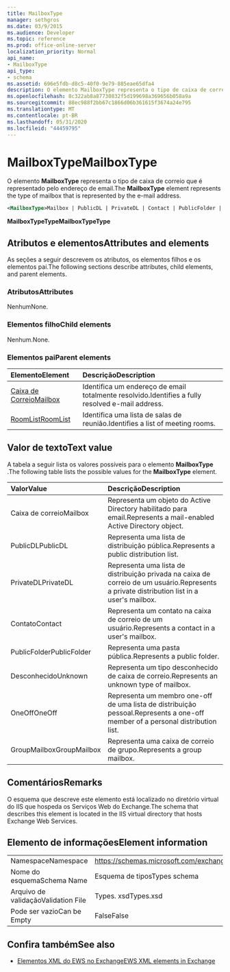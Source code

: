```yaml
---
title: MailboxType
manager: sethgros
ms.date: 03/9/2015
ms.audience: Developer
ms.topic: reference
ms.prod: office-online-server
localization_priority: Normal
api_name:
- MailboxType
api_type:
- schema
ms.assetid: 696e5fdb-d8c5-40f0-9e79-885eae65dfa4
description: O elemento MailboxType representa o tipo de caixa de correio que é representado pelo endereço de email.
ms.openlocfilehash: 8c322ab8a87730832f5d199698a369656b058a9a
ms.sourcegitcommit: 88ec988f2bb67c1866d06b361615f3674a24e795
ms.translationtype: MT
ms.contentlocale: pt-BR
ms.lasthandoff: 05/31/2020
ms.locfileid: "44459795"
---
```

# <a name="mailboxtype"></a><span data-ttu-id="8a862-103">MailboxType</span><span class="sxs-lookup"><span data-stu-id="8a862-103">MailboxType</span></span>

<span data-ttu-id="8a862-104">O elemento **MailboxType** representa o tipo de caixa de correio que é representado pelo endereço de email.</span><span class="sxs-lookup"><span data-stu-id="8a862-104">The **MailboxType** element represents the type of mailbox that is represented by the e-mail address.</span></span> 
  
```XML
<MailboxType>Mailbox | PublicDL | PrivateDL | Contact | PublicFolder | Unknown | OneOff | GroupMailbox</MailboxType>
```

<span data-ttu-id="8a862-105">**MailboxTypeType**</span><span class="sxs-lookup"><span data-stu-id="8a862-105">**MailboxTypeType**</span></span>

## <a name="attributes-and-elements"></a><span data-ttu-id="8a862-106">Atributos e elementos</span><span class="sxs-lookup"><span data-stu-id="8a862-106">Attributes and elements</span></span>

<span data-ttu-id="8a862-107">As seções a seguir descrevem os atributos, os elementos filhos e os elementos pai.</span><span class="sxs-lookup"><span data-stu-id="8a862-107">The following sections describe attributes, child elements, and parent elements.</span></span>
  
### <a name="attributes"></a><span data-ttu-id="8a862-108">Atributos</span><span class="sxs-lookup"><span data-stu-id="8a862-108">Attributes</span></span>

<span data-ttu-id="8a862-109">Nenhum</span><span class="sxs-lookup"><span data-stu-id="8a862-109">None.</span></span>
  
### <a name="child-elements"></a><span data-ttu-id="8a862-110">Elementos filho</span><span class="sxs-lookup"><span data-stu-id="8a862-110">Child elements</span></span>

<span data-ttu-id="8a862-111">Nenhum.</span><span class="sxs-lookup"><span data-stu-id="8a862-111">None.</span></span>
  
### <a name="parent-elements"></a><span data-ttu-id="8a862-112">Elementos pai</span><span class="sxs-lookup"><span data-stu-id="8a862-112">Parent elements</span></span>

|<span data-ttu-id="8a862-113">**Elemento**</span><span class="sxs-lookup"><span data-stu-id="8a862-113">**Element**</span></span>|<span data-ttu-id="8a862-114">**Descrição**</span><span class="sxs-lookup"><span data-stu-id="8a862-114">**Description**</span></span>|
|:-----|:-----|
|[<span data-ttu-id="8a862-115">Caixa de Correio</span><span class="sxs-lookup"><span data-stu-id="8a862-115">Mailbox</span></span>](mailbox.md) <br/> |<span data-ttu-id="8a862-116">Identifica um endereço de email totalmente resolvido.</span><span class="sxs-lookup"><span data-stu-id="8a862-116">Identifies a fully resolved e-mail address.</span></span>  <br/> |
|[<span data-ttu-id="8a862-117">RoomList</span><span class="sxs-lookup"><span data-stu-id="8a862-117">RoomList</span></span>](roomlist.md) <br/> |<span data-ttu-id="8a862-118">Identifica uma lista de salas de reunião.</span><span class="sxs-lookup"><span data-stu-id="8a862-118">Identifies a list of meeting rooms.</span></span>  <br/> |
   
## <a name="text-value"></a><span data-ttu-id="8a862-119">Valor de texto</span><span class="sxs-lookup"><span data-stu-id="8a862-119">Text value</span></span>

<span data-ttu-id="8a862-120">A tabela a seguir lista os valores possíveis para o elemento **MailboxType** .</span><span class="sxs-lookup"><span data-stu-id="8a862-120">The following table lists the possible values for the **MailboxType** element.</span></span> 
  
|<span data-ttu-id="8a862-121">**Valor**</span><span class="sxs-lookup"><span data-stu-id="8a862-121">**Value**</span></span>|<span data-ttu-id="8a862-122">**Descrição**</span><span class="sxs-lookup"><span data-stu-id="8a862-122">**Description**</span></span>|
|:-----|:-----|
|<span data-ttu-id="8a862-123">Caixa de correio</span><span class="sxs-lookup"><span data-stu-id="8a862-123">Mailbox</span></span>  <br/> |<span data-ttu-id="8a862-124">Representa um objeto do Active Directory habilitado para email.</span><span class="sxs-lookup"><span data-stu-id="8a862-124">Represents a mail-enabled Active Directory object.</span></span>  <br/> |
|<span data-ttu-id="8a862-125">PublicDL</span><span class="sxs-lookup"><span data-stu-id="8a862-125">PublicDL</span></span>  <br/> |<span data-ttu-id="8a862-126">Representa uma lista de distribuição pública.</span><span class="sxs-lookup"><span data-stu-id="8a862-126">Represents a public distribution list.</span></span>  <br/> |
|<span data-ttu-id="8a862-127">PrivateDL</span><span class="sxs-lookup"><span data-stu-id="8a862-127">PrivateDL</span></span>  <br/> |<span data-ttu-id="8a862-128">Representa uma lista de distribuição privada na caixa de correio de um usuário.</span><span class="sxs-lookup"><span data-stu-id="8a862-128">Represents a private distribution list in a user's mailbox.</span></span>  <br/> |
|<span data-ttu-id="8a862-129">Contato</span><span class="sxs-lookup"><span data-stu-id="8a862-129">Contact</span></span>  <br/> |<span data-ttu-id="8a862-130">Representa um contato na caixa de correio de um usuário.</span><span class="sxs-lookup"><span data-stu-id="8a862-130">Represents a contact in a user's mailbox.</span></span>  <br/> |
|<span data-ttu-id="8a862-131">PublicFolder</span><span class="sxs-lookup"><span data-stu-id="8a862-131">PublicFolder</span></span>  <br/> |<span data-ttu-id="8a862-132">Representa uma pasta pública.</span><span class="sxs-lookup"><span data-stu-id="8a862-132">Represents a public folder.</span></span>  <br/> |
|<span data-ttu-id="8a862-133">Desconhecido</span><span class="sxs-lookup"><span data-stu-id="8a862-133">Unknown</span></span>  <br/> |<span data-ttu-id="8a862-134">Representa um tipo desconhecido de caixa de correio.</span><span class="sxs-lookup"><span data-stu-id="8a862-134">Represents an unknown type of mailbox.</span></span>  <br/> |
|<span data-ttu-id="8a862-135">OneOff</span><span class="sxs-lookup"><span data-stu-id="8a862-135">OneOff</span></span>  <br/> |<span data-ttu-id="8a862-136">Representa um membro one-off de uma lista de distribuição pessoal.</span><span class="sxs-lookup"><span data-stu-id="8a862-136">Represents a one-off member of a personal distribution list.</span></span>  <br/> |
|<span data-ttu-id="8a862-137">GroupMailbox</span><span class="sxs-lookup"><span data-stu-id="8a862-137">GroupMailbox</span></span>  <br/> |<span data-ttu-id="8a862-138">Representa uma caixa de correio de grupo.</span><span class="sxs-lookup"><span data-stu-id="8a862-138">Represents a group mailbox.</span></span>  <br/> |
   
## <a name="remarks"></a><span data-ttu-id="8a862-139">Comentários</span><span class="sxs-lookup"><span data-stu-id="8a862-139">Remarks</span></span>

<span data-ttu-id="8a862-140">O esquema que descreve este elemento está localizado no diretório virtual do IIS que hospeda os Serviços Web do Exchange.</span><span class="sxs-lookup"><span data-stu-id="8a862-140">The schema that describes this element is located in the IIS virtual directory that hosts Exchange Web Services.</span></span>
  
## <a name="element-information"></a><span data-ttu-id="8a862-141">Elemento de informações</span><span class="sxs-lookup"><span data-stu-id="8a862-141">Element information</span></span>

|||
|:-----|:-----|
|<span data-ttu-id="8a862-142">Namespace</span><span class="sxs-lookup"><span data-stu-id="8a862-142">Namespace</span></span>  <br/> |https://schemas.microsoft.com/exchange/services/2006/types  <br/> |
|<span data-ttu-id="8a862-143">Nome do esquema</span><span class="sxs-lookup"><span data-stu-id="8a862-143">Schema Name</span></span>  <br/> |<span data-ttu-id="8a862-144">Esquema de tipos</span><span class="sxs-lookup"><span data-stu-id="8a862-144">Types schema</span></span>  <br/> |
|<span data-ttu-id="8a862-145">Arquivo de validação</span><span class="sxs-lookup"><span data-stu-id="8a862-145">Validation File</span></span>  <br/> |<span data-ttu-id="8a862-146">Types. xsd</span><span class="sxs-lookup"><span data-stu-id="8a862-146">Types.xsd</span></span>  <br/> |
|<span data-ttu-id="8a862-147">Pode ser vazio</span><span class="sxs-lookup"><span data-stu-id="8a862-147">Can be Empty</span></span>  <br/> |<span data-ttu-id="8a862-148">False</span><span class="sxs-lookup"><span data-stu-id="8a862-148">False</span></span>  <br/> |
   
## <a name="see-also"></a><span data-ttu-id="8a862-149">Confira também</span><span class="sxs-lookup"><span data-stu-id="8a862-149">See also</span></span>

- [<span data-ttu-id="8a862-150">Elementos XML do EWS no Exchange</span><span class="sxs-lookup"><span data-stu-id="8a862-150">EWS XML elements in Exchange</span></span>](ews-xml-elements-in-exchange.md)

